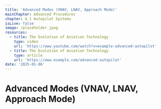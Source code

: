 ```yaml
---
title: 'Advanced Modes (VNAV, LNAV, Approach Mode)'
mainChapter: Advanced Procedures
chapter: 6.1 Autopilot Systems
isLive: false
image: /placeholder.jpeg
resources:
  - title: The Evolution of Aviation Technology
    type: video
    url: 'https://www.youtube.com/watch?v=example-advanced-autopilot'
  - title: The Evolution of Aviation Technology
    type: article
    url: 'https://www.example.com/advanced-autopilot'
date: '2025-01-06'
---
```


# Advanced Modes (VNAV, LNAV, Approach Mode)
